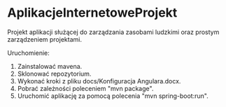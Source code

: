 # AplikacjeInternetoweProjekt
Projekt aplikacji służącej do zarządzania zasobami ludzkimi oraz prostym zarządzeniem projektami.


Uruchomienie:
1. Zainstalować mavena.
2. Sklonować repozytorium.
3. Wykonać kroki z pliku docs/Konfiguracja Angulara.docx.
4. Pobrać zależności poleceniem "mvn package".
5. Uruchomić aplikację za pomocą polecenia "mvn spring-boot:run".
